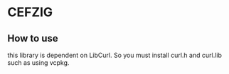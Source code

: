 # CEFZIG

## How to use

this library is dependent on LibCurl.
So you must install curl.h and curl.lib such as using vcpkg.